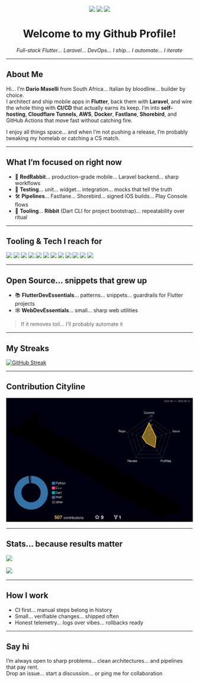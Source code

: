 <!-- Profile Header -->
<p align="center">
  <img src="https://img.shields.io/badge/Build-Automation-red?style=for-the-badge&logo=githubactions" />
  <img src="https://img.shields.io/badge/Flutter-Latest-black?style=for-the-badge&logo=flutter" />
  <img src="https://img.shields.io/badge/Laravel-Forge-grey?style=for-the-badge&logo=laravel" />
</p>

<h1 align="center">Welcome to my Github Profile!</h1>

<p align="center">
  <i>Full-stack Flutter… Laravel… DevOps… I ship… I automate… I iterate</i>
</p>

---

## About Me
Hi… I’m **Dario Maselli** from South Africa… Italian by bloodline… builder by choice.  
I architect and ship mobile apps in **Flutter**, back them with **Laravel**, and wire the whole thing with **CI/CD** that actually earns its keep. I’m into **self-hosting**, **Cloudflare Tunnels**, **AWS**, **Docker**, **Fastlane**, **Shorebird**, and GitHub Actions that move fast without catching fire.

I enjoy all things space… and when I’m not pushing a release, I’m probably tweaking my homelab or catching a CS match.

---

## What I’m focused on right now
- 🚀 **RedRabbit**… production-grade mobile… Laravel backend… sharp workflows  
- 🧪 **Testing**… unit… widget… integration… mocks that tell the truth  
- 🛠️ **Pipelines**… Fastlane… Shorebird… signed iOS builds… Play Console flows  
- 🧰 **Tooling**… **Ribbit** (Dart CLI for project bootstrap)… repeatability over ritual

---

## Tooling & Tech I reach for
<p>
  <img src="https://img.shields.io/badge/Flutter-black?logo=flutter" />
  <img src="https://img.shields.io/badge/Dart-grey?logo=dart" />
  <img src="https://img.shields.io/badge/Laravel-red?logo=laravel" />
  <img src="https://img.shields.io/badge/PHP-grey?logo=php" />
  <img src="https://img.shields.io/badge/MySQL-black?logo=mysql" />
  <img src="https://img.shields.io/badge/SQLite-grey?logo=sqlite" />
  <img src="https://img.shields.io/badge/AWS-black?logo=amazonaws" />
  <img src="https://img.shields.io/badge/Docker-grey?logo=docker" />
  <img src="https://img.shields.io/badge/GitHub%20Actions-black?logo=githubactions" />
  <img src="https://img.shields.io/badge/Fastlane-grey?logo=fastlane" />
  <img src="https://img.shields.io/badge/Shorebird-black" />
  <img src="https://img.shields.io/badge/Cloudflare-grey?logo=cloudflare" />
</p>

---

## Open Source… snippets that grew up
- 📚 **FlutterDevEssentials**… patterns… snippets… guardrails for Flutter projects  
- 🕸️ **WebDevEssentials**… small… sharp web utilities  

> If it removes toil… I’ll probably automate it

---

## My Streaks

[![GitHub Streak](https://streak-stats.demolab.com?user=Dario-Maselli&theme=neon-dark&card_width=720)](https://git.io/streak-stats)

---

## Contribution Cityline

![Pretty Contributions](./profile-3d-contrib/profile-night-rainbow.svg)

---

## Stats… because results matter
<p>
  <img src="https://github-readme-stats.vercel.app/api?username=Dario-Maselli&show_icons=true&theme=radical" />
</p>
<p>
  <img src="https://github-readme-stats.vercel.app/api/top-langs/?username=Dario-Maselli&layout=compact&theme=radical" />
</p>

---

## How I work
- CI first… manual steps belong in history  
- Small… verifiable changes… shipped often  
- Honest telemetry… logs over vibes… rollbacks ready

---

## Say hi
I’m always open to sharp problems… clean architectures… and pipelines that pay rent.  
Drop an issue… start a discussion… or ping me for collaboration

